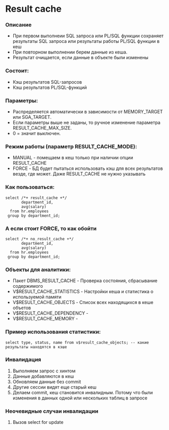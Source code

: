 # Result cache

### Описание 
  - При первом выполнеии SQL запроса или PL/SQL функции сохраняет результаты SQL запроса или результаты работы PL/SQL функции в кеш
  - При повторном выполнении берем данные из кеша.
  - Результат очищается, если данные в объекте были изменены

### Состоит: 
  - Кэш результатов SQL-запросов
  - Кэш результатов PL/SQL-функций

### Параметры: 
  - Распределяется автоматически в зависимости от MEMORY_TARGET или SGA_TARGET. 
  - Если параметры выше не заданы, то ручное изменение параметра RESULT_CACHE_MAX_SIZE. 
  - 0 = значит выключен.
  

### Режим работы (параметр RESULT_CACHE_MODE): 
  - MANUAL - помещаем в кеш только при наличии опции RESULT_CACHE
  - FORCE - БД будет пытаться использовать кэш для всех результатов везде, где может. Даже RESULT_CACHE не нужно указывать
  

### Как пользоваться: 
````
select /*+ result_cache +*/
       department_id, 
	   avg(salary)
  from hr.employees
 group by department_id;
````



### А если стоит FORCE, то как обойти
````
select /*+ no_result_cache +*/
       department_id, 
	   avg(salary)
  from hr.employees
 group by department_id;
````

### Объекты для аналитики: 
  - Пакет DBMS_RESULT_CACHE - Проверка состояния, сбрасывание содержимого
  - V$RESULT_CACHE_STATISTICS - Настройки кеша и статистика о используемой памяти
  - V$RESULT_CACHE_OBJECTS - Список всех находящихся в кеше объетов
  - V$RESULT_CACHE_DEPENDENCY - 
  - V$RESULT_CACHE_MEMORY - 
  
### Пример использования статистики: 
````
select type, status, name from v$result_cache_objects; -- какие результаты находятся в кэше
````


### Инвалидация
  1. Выполняем запрос с хинтом
  2. Данные добавляются в кеш
  3. Обновляем данные без commit
  4. Другие сессии видят еще старый кеш
  5. Делаем commit, кеш становится инвалидным. Потому что были изменения в данных одной или нескольких таблиц в запросе


### Неочевидные случаи инвалидации
  1. Вызов select for update
